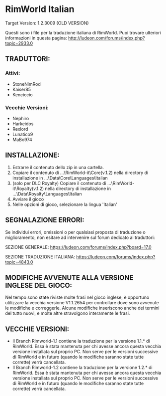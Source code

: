 RimWorld Italian
================
Target Version: 1.2.3009 (OLD VERSION)

Questi sono i file per la traduzione italiana di RimWorld.
Puoi trovare ulteriori informazioni in questa pagina: http://ludeon.com/forums/index.php?topic=2933.0

TRADUTTORI:
------------------
### Attivi:
- StoneNimRod
- Kaiser85
- Kenciccio

### Vecchie Versioni:
- Nephiro
- Harkeidos
- Rexlord
- Lunatico9
- MaBo974

INSTALLAZIONE:
------------------
1) Estrarre il contenuto dello zip in una cartella.
2) Copiare il contenuto di ...\RimWorld-it\Core(v.1.2) nella directory di installazione in ...\Data\Core\Languages\Italian
3) (solo per DLC Royalty) Copiare il contenuto di ...\RimWorld-it\Royalty(v.1.2) nella directory di installazione in ...\Data\Royalty\Languages\Italian
4) Avviare il gioco
5) Nelle opzioni di gioco, selezionare la lingua 'Italian'

SEGNALAZIONE ERRORI:
------------------------------
Se individui errori, omissioni o per qualsiasi proposta di traduzione o miglioramento, non esitare ad intervenire sul forum dedicato ai traduttori:

SEZIONE GENERALE: https://ludeon.com/forums/index.php?board=17.0

SEZIONE TRADUZIONE ITALIANA: https://ludeon.com/forums/index.php?topic=4843.0

MODIFICHE AVVENUTE ALLA VERSIONE INGLESE DEL GIOCO:
-----------------
Nel tempo sono state riviste molte frasi nel gioco inglese, è opportuno utilizzare la vecchia versione V1.1.2654 per controllare dove sono avvenute le modifiche e correggerle. Alcune modifiche inseriscono anche dei termini del tutto nuovi, e molte altre stravolgono interamente le frasi.

VECCHIE VERSIONI:
-----------------
- Il Branch Rimworld-1.1 contiene la traduzione per la versione 1.1.* di RimWorld. Essa è stata mantenuta per chi avesse ancora questa vecchia versione installata sul proprio PC. Non serve per le versioni successive di RimWorld e in futuro (quando le modifiche saranno state tutte corrette) verrà cancellata.
- Il Branch Rimworld-1.2 contiene la traduzione per la versione 1.2.* di RimWorld. Essa è stata mantenuta per chi avesse ancora questa vecchia versione installata sul proprio PC. Non serve per le versioni successive di RimWorld e in futuro (quando le modifiche saranno state tutte corrette) verrà cancellata.
